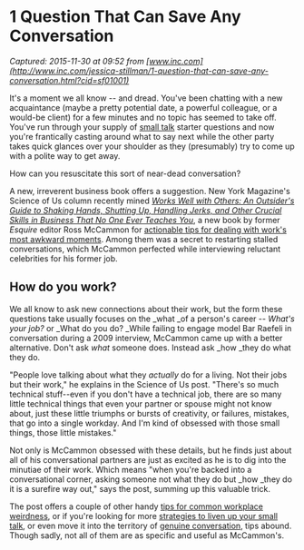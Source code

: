 # 1 Question That Can Save Any Conversation

_Captured: 2015-11-30 at 09:52 from [www.inc.com](http://www.inc.com/jessica-stillman/1-question-that-can-save-any-conversation.html?cid=sf01001)_

It's a moment we all know -- and dread. You've been chatting with a new acquaintance (maybe a pretty potential date, a powerful colleague, or a would-be client) for a few minutes and no topic has seemed to take off. You've run through your supply of [small talk](http://www.inc.com/jessica-stillman/the-quick-and-dirty-guide-to-small-talk.html) starter questions and now you're frantically casting around what to say next while the other party takes quick glances over your shoulder as they (presumably) try to come up with a polite way to get away.

How can you resuscitate this sort of near-dead conversation?

A new, irreverent business book offers a suggestion. New York Magazine's Science of Us column recently mined _[Works Well with Others: An Outsider's Guide to Shaking Hands, Shutting Up, Handling Jerks, and Other Crucial Skills in Business That No One Ever Teaches You](http://www.amazon.com/gp/offer-listing/052595502X/ref=as_li_tl?ie=UTF8&camp=1789&creative=9325&creativeASIN=052595502X&linkCode=am2&tag=inccom05-20&linkId=27ZPOJ35FBM3KXT4)_, a new book by former _Esquire_ editor Ross McCammon for [actionable tips for dealing with work's most awkward moments](http://nymag.com/scienceofus/2015/10/insights-from-a-fun-book-about-office-weirdness.html). Among them was a secret to restarting stalled conversations, which McCammon perfected while interviewing reluctant celebrities for his former job.

## How do you work?

We all know to ask new connections about their work, but the form these questions take usually focuses on the _what _of a person's career -- _What's your job?_ or _What do you do? _While failing to engage model Bar Raefeli in conversation during a 2009 interview, McCammon came up with a better alternative. Don't ask _what_ someone does. Instead ask _how _they do what they do.

"People love talking about what they _actually_ do for a living. Not their jobs but their work," he explains in the Science of Us post. "There's so much technical stuff--even if you don't have a technical job, there are so many little technical things that even your partner or spouse might not know about, just these little triumphs or bursts of creativity, or failures, mistakes, that go into a single workday. And I'm kind of obsessed with those small things, those little mistakes."

Not only is McCammon obsessed with these details, but he finds just about all of his conversational partners are just as excited as he is to dig into the minutiae of their work. Which means "when you're backed into a conversational corner, asking someone not what they do but _how _they do it is a surefire way out," says the post, summing up this valuable trick.

The post offers a couple of other handy [tips for common workplace weirdness](http://nymag.com/scienceofus/2015/10/insights-from-a-fun-book-about-office-weirdness.html), or if you're looking for more [strategies to liven up your small talk](http://www.inc.com/jessica-stillman/7-ways-to-make-small-talk-way-more-interesting.html), or even move it into the territory of [genuine conversation](http://www.inc.com/jessica-stillman/how-to-make-small-talk-way-more-fun.html), tips abound. Though sadly, not all of them are as specific and useful as McCammon's.
